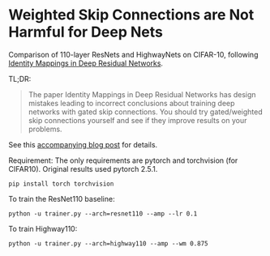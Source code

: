 # Weighted Skip Connections are Not Harmful for Deep Nets

Comparison of 110-layer ResNets and HighwayNets on CIFAR-10, following [Identity Mappings in Deep Residual Networks](https://arxiv.org/abs/1603.05027).

TL;DR:
> The paper Identity Mappings in Deep Residual Networks has design mistakes leading to incorrect conclusions about training deep networks with gated skip connections. You should try gated/weighted skip connections yourself and see if they improve results on your problems.

See this [accompanying blog post]() for details.


Requirement: The only requirements are pytorch and torchvision (for CIFAR10). Original results used pytorch 2.5.1.

```commandline
pip install torch torchvision
```

To train the ResNet110 baseline:
```commandline
python -u trainer.py --arch=resnet110 --amp --lr 0.1
```

To train Highway110:
```commandline
python -u trainer.py --arch=highway110 --amp --wm 0.875
```